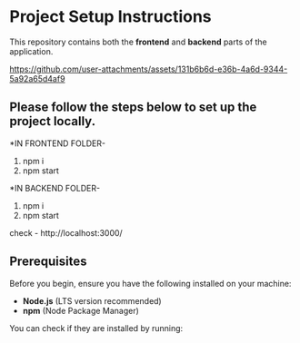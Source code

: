 # Project Setup Instructions
This repository contains both the **frontend** and **backend** parts of the application. 




https://github.com/user-attachments/assets/131b6b6d-e36b-4a6d-9344-5a92a65d4af9






Please follow the steps below to set up the project locally.
------
*IN FRONTEND FOLDER-
1. npm i
2. npm start

*IN BACKEND FOLDER-
1. npm i
2. npm start

check - http://localhost:3000/
## Prerequisites
Before you begin, ensure you have the following installed on your machine:
- **Node.js** (LTS version recommended)
- **npm** (Node Package Manager)

You can check if they are installed by running:


